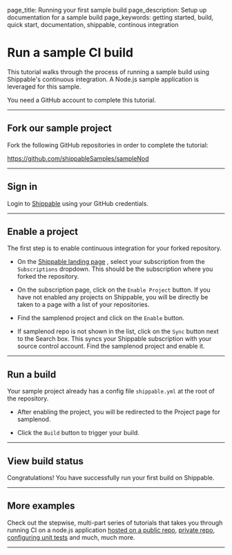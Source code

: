 page_title: Running your first sample build
page_description: Setup up documentation for a sample build
page_keywords: getting started, build, quick start, documentation, shippable, continous integration

# Run a sample CI build

This tutorial walks through the process of running a sample build using Shippable's continuous integration. A Node.js sample application is leveraged for this sample.

You need a GitHub account to complete this tutorial.

* * *

## Fork our sample project

Fork the following GitHub repositories in order to complete the tutorial:

<https://github.com/shippableSamples/sampleNod>

* * *

## Sign in
Login to [Shippable](http://www.shippable.com) using your GitHub credentials.

* * *

## Enable a project

The first step is to enable continuous integration for your forked repository.

- On the [Shippable landing page](http://www.shippable.com) , select your subscription from the `Subscriptions` dropdown. This should be the subscription where you forked the repository.

- On the subscription page, click on the `Enable Project` button. If you have not enabled any projects on Shippable, you will be directly be taken to a page with a list of your repositories.
-  Find the samplenod project and click on the `Enable` button.
- If samplenod repo is not shown  in the list, click on the `Sync` button next to the Search box. This syncs your Shippable subscription with your source control account. Find the samplenod project and enable it.

* * *

## Run a build
Your sample project already has a config file 	`shippable.yml` at the root of the repository.

- After enabling the project, you will be redirected to the Project page for samplenod.

- Click the `Build` button to trigger your build.

* * *

## View build status
Congratulations! You have successfully run your first build on Shippable.

* * *

## More examples
Check out the stepwise, multi-part series of tutorials that takes you through running CI on a node.js application [hosted on a public repo](http://blog.shippable.com/get-started-with-continuous-integration-for-nodejs-app), [private repo](http://blog.shippable.com/running-ci-on-a-node.js-application-hosted-on-a-private-repository), [configuring unit tests](http://blog.shippable.com/configuring-a-unit-test-to-check-for-errors-on-the-node.js-application) and much, much more.

---
